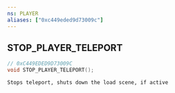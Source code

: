 ```yaml
---
ns: PLAYER
aliases: ["0xc449eded9d73009c"]
---
```

## STOP_PLAYER_TELEPORT

```c
// 0xC449EDED9D73009C
void STOP_PLAYER_TELEPORT();
```

```
Stops teleport, shuts down the load scene, if active
```

